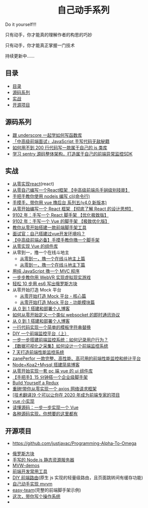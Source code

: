 <h1 align="center">自己动手系列</h1>

Do it yourself!!!

只有动手，你才能真的理解作者的构思的巧妙

只有动手，你才能真正掌握一门技术

持续更新中……

## 目录

- [目录](#目录)
- [源码系列](#源码系列)
- [实战](#实战)
- [开源项目](#开源项目)

## 源码系列

- [跟 underscore 一起学如何写函数库](https://juejin.im/post/5c7e9680e51d451581086bc4)
- [「中高级前端面试」JavaScript 手写代码无敌秘籍](https://juejin.im/post/5c9c3989e51d454e3a3902b6)
- [如何用不到 200 行代码写一款属于自己的 js 类库](https://juejin.im/post/5d1e26a2e51d45595319e3a9)
- [学习 sentry 源码整体架构，打造属于自己的前端异常监控SDK](https://mp.weixin.qq.com/s?__biz=MzA5MjQwMzQyNw==&mid=2650744551&idx=1&sn=4d79c2fa97d7c737aab70055c7ec7fa3&chksm=8866256bbf11ac7d9e2269f3638a705d5e5f45056d53ad2faf17b814e4c46ec6b0ba52571bde&scene=21#wechat_redirect)


## 实战

- [从零实现react](https://pomb.us/build-your-own-react/)(react)
- [从零自己编写一个React框架 【中高级前端杀手锏级别技能】](https://segmentfault.com/a/1190000020034137)
- [手把手教你使用 nodejs 编写 cli(命令行)](https://juejin.im/post/5bd90d3ce51d4579362b0390)
- [手摸手，带你用 vue 撸后台 系列五(v4.0 新版本)](https://juejin.im/post/5c92ff94f265da6128275a85)
- [从零开始编写一个 React 框架 【彻底了解 React 的设计思想】](https://segmentfault.com/a/1190000020034137#articleHeader0)
- [9102 年：手写一个 React 脚手架 【优化极致版】](https://segmentfault.com/a/1190000019126657)
- [9102 年：手写一个 Vue 的脚手架 【极致优化版】](https://segmentfault.com/a/1190000019207033)
- [教你从零开始搭建一款前端脚手架工具](https://segmentfault.com/a/1190000006190814)
- [面试官：自己搭建过vue开发环境吗？](https://juejin.im/post/5cc55c336fb9a032086dd701)
- [【中高级前端必备】手摸手教你撸一个脚手架](https://juejin.im/post/5d37d982e51d45108c59a635)
- [从零实现 Vue 的组件库](https://juejin.im/post/5c0b8ece5188254f9e2809fe)
- 从零到一，撸一个在线斗地主
  - [从零到一，撸一个在线斗地主上篇](http://www.alloyteam.com/2019/07/13829/)
  - [从零到一，撸一个在线斗地主下篇](http://www.alloyteam.com/2019/07/13834/)
- [用纯 JavaScript 撸一个 MVC 程序](https://segmentfault.com/a/1190000020007033)
- [一步步教你用 WebVR 实现虚拟现实游戏](https://segmentfault.com/a/1190000019135847)
- [轻松 10 步用 es6 写出俄罗斯方块](https://segmentfault.com/a/1190000008181905)
- 从零开始打造 Mock 平台
  - [从零开始打造 Mock 平台 - 核心篇](https://juejin.im/post/5a746514f265da4e8e7835bd)
  - [从零开始打造 Mock 平台 - 功能模块篇](https://juejin.im/post/5a7a8f195188257a6a78b457)
- [从 0 到 1 搭建和部署个人博客](https://juejin.im/post/5ae170e1f265da0b7527d0dc)
- [如何从零开始定义一个类似 websocket 的即时通讯协议](https://segmentfault.com/a/1190000019560096)
- [从 0 到 1 搭建和部署个人博客](https://juejin.im/post/5ae170e1f265da0b7527d0dc)
- [一行代码实现一个简单的模板字符串替换](https://github.com/jawil/blog/issues/32)
- [DIY 一个前端监控平台（上）](https://juejin.im/post/5c8cd7bd5188257ed47b22fe)
- [一步一步搭建前端监控系统：如何记录用户行为？](https://juejin.im/post/5d44ec1cf265da039a2869c0)
- [【数据可视化之采集】如何设计一个前端监控系统](https://juejin.im/entry/58834ecb1b69e60058d8f73a)
- [7 天打造前端性能监控系统](http://fex.baidu.com/blog/2014/05/build-performance-monitor-in-7-days/)
- [zanePerfor 一款完整、高性能、高可用的前端性能监控和统计平台](https://github.com/wangweianger/zanePerfor)
- [Node+Koa2+Mysql 搭建简易博客](http://www.wclimb.site/2017/07/12/Node-Koa2-Mysql-%E6%90%AD%E5%BB%BA%E7%AE%80%E6%98%93%E5%8D%9A%E5%AE%A2/)
- [从零开始实现一套 pc 端 vue 的 ui 组件库](https://segmentfault.com/a/1190000020193444)
- [【手把手】15 分钟搭一个企业级脚手架](https://juejin.im/post/5d650613f265da03951a0364)
- [Build Yourself a Redux](https://zapier.com/engineering/how-to-build-redux/)
- [重磅!带你从零实现一个 axios 网络请求框架](https://segmentfault.com/a/1190000020601672)
- [[技术翻译]9 个可以让你在 2020 年成为前端专家的项目](https://juejin.im/post/5db71290f265da4d1c6999a0)
- [vue 小实现](https://juejin.im/post/5a4df4965188252a3d386ae6)
- [读懂源码：一步一步实现一个 Vue](https://www.cnblogs.com/kidney/p/8018226.html)
- [各种源码实现，你想要的这里都有](https://juejin.im/post/5dc3894051882517a652dbd7)

## 开源项目

- https://github.com/justjavac/Programming-Alpha-To-Omega

* [俄罗斯方块](https://github.com/timmyLan/tetris)
* [手写的 Node.js 静态资源服务器](https://segmentfault.com/a/1190000019936510)
* [MVW-demos](https://github.com/livoras/MVW-demos)
* [前端开发常用工具](https://github.com/yimogit/metools-plugin)
* [DIY 前端路由](https://github.com/biaochenxuying/route)(原生 js 实现的轻量级路由，且页面跳转间有缓存功能)
* [自己动手实现 mvvm](https://github.com/DMQ/mvvm)
* [easy-team](https://github.com/easy-team)(完整的前端脚手架示例)
* [这次，带你写个操作系统](https://zhuanlan.zhihu.com/p/371860808)
* 
